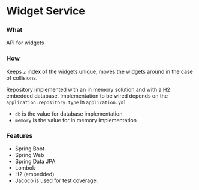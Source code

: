 # Widget Service
### What
API for widgets

### How
Keeps `z` index of the widgets unique, moves the widgets around in the case of collisions.

Repository implemented with an in memory solution and with a H2 embedded database. 
Implementation to be wired depends on the  `application.repository.type` in `application.yml`
- `db` is the value for database implementation 
- `memory` is the value for in memory implementation 

### Features
- Spring Boot
- Spring Web
- Spring Data JPA
- Lombok
- H2 (embedded)
- Jacoco is used for test coverage.
